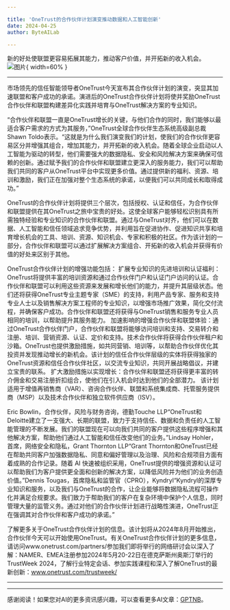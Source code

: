 ```yaml
---

title: 'OneTrust的合作伙伴计划演变推动数据和人工智能创新'
date: 2024-04-25
author: ByteAILab

---
```


新的好处使联盟更容易拓展其能力，推动客户价值，并开拓新的收入机会。![图片](https://ai-techpark.com/wp-content/uploads/2024/04/OneTrus-960x540.jpg){ width=60% }

---
市场领先的信任智能领导者OneTrust今天宣布其合作伙伴计划的演变，突显其加速联盟和客户成功的承诺。演进后的OneTrust合作伙伴计划将使并奖励OneTrust合作伙伴和联盟构建差异化实践并培育与OneTrust解决方案的专业知识。

“合作伙伴和联盟一直是OneTrust增长的关键，与他们合作的同时，我们能够以最适合客户需求的方式为其服务，”OneTrust全球合作伙伴生态系统高级副总裁Shawn Toldo表示。“这就是为什么我们演变我们的计划，使我们的合作伙伴更容易区分并增强其组合，增加其能力，并开拓新的收入机会。随着全球企业启动以人工智能为驱动的转型，他们需要强大的数据隐私、安全和风险解决方案来确保可信赖的创新。通过赋予我们的合作伙伴和联盟建立更深入的服务能力，我们可以帮助我们共同的客户从OneTrust平台中实现更多价值。通过提供新的福利、资源、培训和激励，我们正在加强对整个生态系统的承诺，以便我们可以共同成长和取得成功。”

OneTrust的合作伙伴计划将提供三个层次，包括授权、认证和信任，为合作伙伴和联盟提供在其OneTrust之旅中宝贵的好处。这使全球客户能够轻松识别具有所需独特经验和专业知识的合作伙伴和联盟。通过与OneTrust对齐，他们可以在数据、人工智能和信任领域追求竞争优势，并利用旨在促进协作、促进知识共享和培育增长机会的工具、培训、资源、知识机会、专家和积极的社区。作为该计划的一部分，合作伙伴和联盟可以通过扩展解决方案组合、开拓新的收入机会并获得有价值的好处来区别于其他。

OneTrust合作伙伴计划的增强功能包括：
扩展专业知识的先进培训和认证福利：OneTrust将提供丰富的培训资源和通过合作伙伴门户和认证门户访问的认证。合作伙伴和联盟可以利用这些资源来发展和增长他们的能力，并提升其层级状态。他们还将获得OneTrust专业主题专家（SME）的支持，利用产品专家、服务和支持专业人士以及销售解决方案工程师的专业知识，以增强市场推广效果，简化交付流程，并确保客户成功。合作伙伴和联盟还将获得与OneTrust销售和服务专业人员相同的培训，以帮助提升其服务能力。
加速影响的增强合作伙伴和联盟体验：通过OneTrust合作伙伴门户，合作伙伴和联盟将能够访问培训和支持、交易转介和注册、培训、营销资源、认证、定价和支持。技术合作伙伴将获得合作伙伴租户和沙箱。OneTrust也提供激励措施，如共同营销、培训等，以帮助合作伙伴优化其投资并发现推动增长的新机会。该计划的信任合作伙伴层级的实体将获得独家的OneTrust资源和信任合作伙伴社区，以交流专业知识，共同开展战略倡议，并建立宝贵的联系。
扩大激励措施以实现增长：合作伙伴和联盟还将获得更丰富的转介佣金和交易注册折扣组合，使他们在引入机会时达到他们的全部潜力。
该计划适用于增值再销售商（VAR）、咨询合作伙伴、联盟和系统集成商、托管服务提供商（MSP）以及技术合作伙伴和独立软件供应商（ISV）。

Eric Bowlin，合作伙伴，风险与财务咨询，德勤Touche LLP“OneTrust和Deloitte建立了一支强大、长期的联盟，致力于支持信任、数据和负责任的人工智能管理的不断发展。我们的联盟现在可以向我们共同的客户提供这些程序增强和其他解决方案，帮助他们通过人工智能和信任改变他们的业务。”Lindsay Hohler，首席，网络安全和隐私，Grant Thornton LLP“Grant Thornton和OneTrust已经在帮助共同客户加强数据隐私、同意和偏好管理以及治理、风险和合规项目方面有着成熟的合作记录。随着 AI 快速被组织采用，OneTrust提供的增强资源和认证可以帮助我们为客户提供更全面和创新的解决方案，以降低风险并为他们的业务创造价值。”Dennis Tougas，首席隐私和监管官（CPRO），Kyndryl“Kyndryl的深厚专业知识和服务，以及我们与OneTrust的合作，让企业能够将数据隐私流程可操作化并满足合规要求。我们致力于帮助我们的客户在复杂环境中保护个人信息，同时管理大量的监管义务。通过对他们的合作伙伴计划进行战略性演进，OneTrust正在强调其对合作伙伴和客户成功的承诺。”

了解更多关于OneTrust合作伙伴计划的信息。该计划将从2024年8月开始推出，合作伙伴今天可以开始使用OneTrust。有关OneTrust合作伙伴计划的更多信息，请访问www.onetrust.com/partners/参加我们即将举行的网络研讨会以深入了解：NAMER、EMEA注册参加2024年5月20-22日在德克萨斯州奥斯汀举行的TrustWeek 2024，了解行业特定会话、参加实践课程和深入了解OneTrust的最新创新：www.onetrust.com/trustweek/


---
---
感谢阅读！如果您对AI的更多资讯感兴趣，可以查看更多AI文章：[GPTNB](https://gptnb.com)。